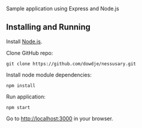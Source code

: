 Sample application using Express and Node.js


Installing and Running
----

Install [Node.js](http://nodejs.org/).

Clone GitHub repo:

```
git clone https://github.com/dowdje/nessusary.git
```

Install node module dependencies:

```
npm install 
```

Run application:

```
npm start
```

Go to [http://localhost:3000](http://localhost:3000) in your browser.
